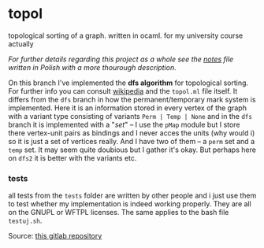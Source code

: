 # topol
topological sorting of a graph. written in ocaml. for my university
course actually

_For further details regarding this project as a whole see
the [notes](notes.org) file written in Polish with a more thourough description._

On this branch I've implemented the __dfs algorithm__ for topological
sorting. For further info you can
consult
[wikipedia](https://en.wikipedia.org/wiki/Topological_sorting#Depth-first_search) and
the `topol.ml` file itself. It differs from the `dfs` branch in how
the permanent/temporary mark system is implemented. Here it is an
information stored in every vertex of the graph with a variant type
consisting of variants `Perm | Temp | None` and in the `dfs` branch it
is implemented with a "_set_" – I use the `pMap` module but I store
there vertex-unit pairs as bindings and I never acces the units (why
would i) so it is just a set of vertices really. And I have two of
them – a `perm` set and a `temp` set. It may seem quite doubious but
I gather it's okay. But perhaps here on `dfs2` it is better with the
variants etc.


### tests
all tests from the `tests` folder are written by other people and i
just use them to test whether my implementation is indeed working
properly. They are all on the GNUPL or WFTPL licenses. The same
applies to the bash file `testuj.sh`.

Source: [this gitlab repository](https://gitlab.com/MIMUW-wpf/testy-topol/-/tree/master/)

